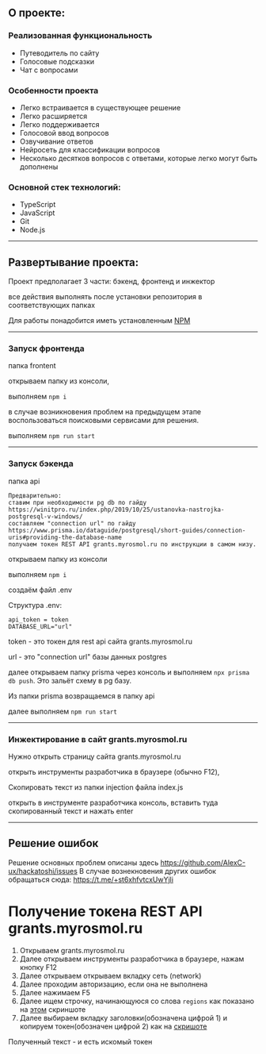 ## О проекте:
### Реализованная функциональность
* Путеводитель по сайту
* Голосовые подсказки
* Чат с вопросами
### Особенности проекта
* Легко встраивается в существующее решение
* Легко расширяется
* Легко поддерживается
* Голосовой ввод вопросов
* Озвучивание ответов
* Нейросеть для классификации вопросов
* Несколько десятков вопросов с ответами, которые легко могут быть дополнены
### Основной стек технологий:
* TypeScript
* JavaScript
* Git
* Node.js

---

## Развертывание проекта:
Проект предполагает 3 части: бэкенд, фронтенд и инжектор

все действия выполнять после установки репозитория в соответствующих папках

Для работы понадобится иметь установленным [NPM](https://nodejs.org/en/download/)

---

### Запуск фронтенда
папка frontent

открываем папку из консоли, 

выполняем `npm i`

в случае возникновения проблем на предыдущем этапе воспользоваться поисковыми сервисами для решения.

выполняем `npm run start`

---

### Запуск бэкенда
папка api

```
Предварительно:
ставим при необходимости pg db по гайду https://winitpro.ru/index.php/2019/10/25/ustanovka-nastrojka-postgresql-v-windows/
составляем "connection url" по гайду https://www.prisma.io/dataguide/postgresql/short-guides/connection-uris#providing-the-database-name
получаем токен REST API grants.myrosmol.ru по инструкции в самом низу.
```

открываем папку из консоли

выполняем `npm i`

создаём файл .env

Структура .env:

```
api_token = token
DATABASE_URL="url"
```

token - это токен для rest api сайта grants.myrosmol.ru

url - это "connection url" базы данных postgres

далее открываем папку prisma через консоль и выполняем `npx prisma db push`. Это зальёт схему в pg базу.

Из папки prisma возвращаемся в папку api

далее выполняем `npm run start`

---

### Инжектирование в сайт grants.myrosmol.ru
Нужно открыть страницу сайта grants.myrosmol.ru

открыть инструменты разработчика в браузере (обычно F12),

Скопировать текст из папки injection файла index.js

открыть в инструменте разработчика консоль, вставить туда скопированный текст и нажать enter

---

## Решение ошибок
Решение основных проблем описаны здесь https://github.com/AlexC-ux/hackatoshi/issues
В случае вознекновения других ошибок обращаться сюда: https://t.me/+st6xhfvtcxUwYjli


# Получение токена REST API grants.myrosmol.ru

1. Открываем grants.myrosmol.ru
1. Далее открываем инструменты разработчика в браузере, нажам кнопку F12
1. Далее открываем открываем вкладку сеть (network)
1. Далее проходим авторизацию, если она не выполнена
1. Далее нажимаем F5
1. Далее ищем строчку, начинающуюся со слова `regions` как показано на [этом](https://ibb.co/tYK454G) скриншоте
1. Далее выбираем вкладку заголовки(обозначена цифрой 1) и копируем токен(обозначен цифрой 2) как на [скришоте](https://ibb.co/tXyh2K8)

Полученный текст - и есть искомый токен

